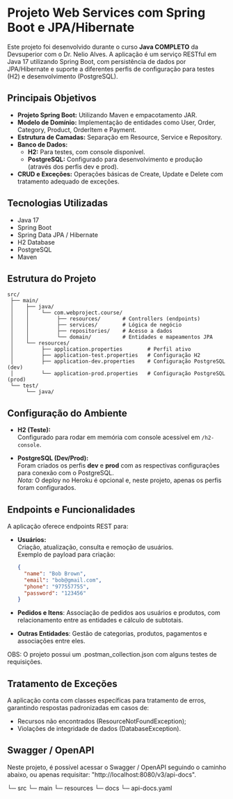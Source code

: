 # Projeto Web Services com Spring Boot e JPA/Hibernate

Este projeto foi desenvolvido durante o curso **Java COMPLETO** da Devsuperior com o Dr. Nelio Alves. A aplicação é um serviço RESTful em Java 17 utilizando Spring Boot, com persistência de dados por JPA/Hibernate e suporte a diferentes perfis de configuração para testes (H2) e desenvolvimento (PostgreSQL).

## Principais Objetivos

- **Projeto Spring Boot:** Utilizando Maven e empacotamento JAR.
- **Modelo de Domínio:** Implementação de entidades como User, Order, Category, Product, OrderItem e Payment.
- **Estrutura de Camadas:** Separação em Resource, Service e Repository.
- **Banco de Dados:**
  - **H2:** Para testes, com console disponível.
  - **PostgreSQL:** Configurado para desenvolvimento e produção (através dos perfis dev e prod).
- **CRUD e Exceções:** Operações básicas de Create, Update e Delete com tratamento adequado de exceções.

## Tecnologias Utilizadas

- Java 17
- Spring Boot
- Spring Data JPA / Hibernate
- H2 Database
- PostgreSQL
- Maven

## Estrutura do Projeto

```plaintext
src/
 ├── main/
 │    ├── java/
 │    │    └── com.webproject.course/  
 │    │         ├── resources/       # Controllers (endpoints)
 │    │         ├── services/        # Lógica de negócio
 │    │         ├── repositories/    # Acesso a dados
 │    │         └── domain/          # Entidades e mapeamentos JPA
 │    └── resources/
 │         ├── application.properties        # Perfil ativo
 │         ├── application-test.properties   # Configuração H2
 │         ├── application-dev.properties    # Configuração PostgreSQL (dev)
 │         └── application-prod.properties   # Configuração PostgreSQL (prod)
 └── test/ 
      └── java/
```
## Configuração do Ambiente

- **H2 (Teste):**  
  Configurado para rodar em memória com console acessível em `/h2-console`.

- **PostgreSQL (Dev/Prod):**  
  Foram criados os perfis **dev** e **prod** com as respectivas configurações para conexão com o PostgreSQL.  
  *Nota:* O deploy no Heroku é opcional e, neste projeto, apenas os perfis foram configurados.

## Endpoints e Funcionalidades

A aplicação oferece endpoints REST para:

- **Usuários:**  
  Criação, atualização, consulta e remoção de usuários.  
  Exemplo de payload para criação:
  
  ```json
  {
    "name": "Bob Brown",
    "email": "bob@gmail.com",
    "phone": "977557755",
    "password": "123456"
  }

- **Pedidos e Itens**:
  Associação de pedidos aos usuários e produtos, com relacionamento entre as entidades e cálculo de subtotais.
- **Outras Entidades**:
  Gestão de categorias, produtos, pagamentos e associações entre eles.
 
 OBS: O projeto possui um .postman_collection.json com alguns testes de requisições.

## Tratamento de Exceções

A aplicação conta com classes específicas para tratamento de erros, garantindo respostas padronizadas em casos de:
- Recursos não encontrados (ResourceNotFoundException);
- Violações de integridade de dados (DatabaseException).

## Swagger / OpenAPI

Neste projeto, é possível acessar o Swagger / OpenAPI seguindo o caminho abaixo, ou apenas requisitar: "http://localhost:8080/v3/api-docs".

└─ src
   └─ main
      └─ resources
         └─ docs
            └─ api-docs.yaml

